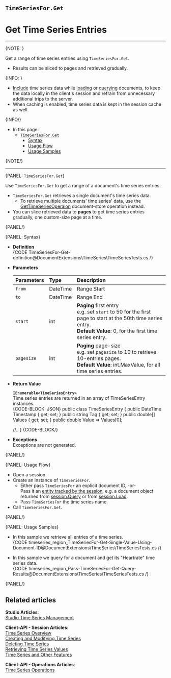 ﻿## `TimeSeriesFor.Get`
# Get Time Series Entries 

---

{NOTE: }

Get a range of time series entries using `TimeSeriesFor.Get`.  

* Results can be sliced to pages and retrieved gradually.  

{INFO: }

* [Include](../../../../../document-extensions/timeseries/client-api/session-methods/include-ts-data/include-ts-overview) 
  time series data while [loading](../../../../../document-extensions/timeseries/client-api/session-methods/include-ts-data/with-session-load) 
  or [querying](../../../../../document-extensions/timeseries/client-api/session-methods/include-ts-data/with-session-query) 
  documents, to keep the data locally in the client's session and refrain from unnecessary additional trips to the server.  
* When caching is enabled, time series data is kept in the session cache as well.  

{INFO/}

* In this page:  
   * [`TimeSeriesFor.Get`](../../../../../document-extensions/timeseries/client-api/session-methods/get-ts-data/get-ts-entries#timeseriesfor.get)  
      * [Syntax](../../../../../document-extensions/timeseries/client-api/session-methods/get-ts-data/get-ts-entries#syntax)  
      * [Usage Flow](../../../../../document-extensions/timeseries/client-api/session-methods/get-ts-data/get-ts-entries#usage-flow)  
      * [Usage Samples](../../../../../document-extensions/timeseries/client-api/session-methods/get-ts-data/get-ts-entries#usage-samples)  

{NOTE/}

---

{PANEL: `TimeSeriesFor.Get`}

Use `TimeSeriesFor.Get` to get a range of a document's time series entries.  

* `TimeSeriesFor.Get` retrieves a single document's time series data.  
   * To retrieve multiple documents' time series' data, 
     use the [GetTimeSeriesOperaion](../../../../document-extensions/timeseries/client-api/store-operations/get-TS-data) 
     document-store operation instead.  
* You can slice retrieved data to **pages** to get time series entries 
  gradually, one custom-size page at a time.  

{PANEL/}

{PANEL: Syntax}

* **Definition**  
  {CODE TimeSeriesFor-Get-definition@DocumentExtensions\TimeSeries\TimeSeriesTests.cs /}

* **Parameters**  

    | Parameters | Type | Description |
    |:-------------|:-------------|:-------------|
    | `from` | DateTime | Range Start |
    | `to` | DateTime | Range End |
    | `start` | int | **Paging** first entry <br> e.g. set `start` to 50 for the first page to start at the 50th time series entry. <br> **Default Value**: 0, for the first time series entry. |
    | `pagesize` | int | **Paging** page-size <br> e.g. set `pagesize` to 10 to retrieve 10-entries pages. <br> **Default Value**: int.MaxValue, for all time series entries. |

* **Return Value**  

     **`IEnumerable<TimeSeriesEntry>`**  
     Time series entries are returned in an array of TimeSeriesEntry instances.  
     {CODE-BLOCK: JSON}
public class TimeSeriesEntry
{
  public DateTime Timestamp { get; set; }
  public string Tag { get; set; }
  public double[] Values { get; set; }
  public double Value => Values[0];

  //..
}
    {CODE-BLOCK/}

* **Exceptions**  
  Exceptions are not generated.  

{PANEL/}

{PANEL: Usage Flow}

* Open a session.  
* Create an instance of `TimeSeriesFor`.  
    * Either pass `TimeSeriesFor` an explicit document ID, -or-  
      Pass it an [entity tracked by the session](../../../client-api/session/loading-entities), e.g. a document object returned from [session.Query](../../../client-api/session/querying/how-to-query) or from [session.Load](../../../client-api/session/loading-entities#load).  
    * Pass `TimeSeriesFor` the time series name.  
* Call `TimeSeriesFor.Get`.  

{PANEL/}

{PANEL: Usage Samples}

* In this sample we retrieve all entries of a time series.  
   {CODE timeseries_region_TimeSeriesFor-Get-Single-Value-Using-Document-ID@DocumentExtensions\TimeSeries\TimeSeriesTests.cs /}

* In this sample we query for a document and get its "Heartrate" time series data.  
{CODE timeseries_region_Pass-TimeSeriesFor-Get-Query-Results@DocumentExtensions\TimeSeries\TimeSeriesTests.cs /}

{PANEL/}

## Related articles
**Studio Articles**:  
[Studio Time Series Management]()  

**Client-API - Session Articles**:  
[Time Series Overview]()  
[Creating and Modifying Time Series]()  
[Deleting Time Series]()  
[Retrieving Time Series Values]()  
[Time Series and Other Features]()  

**Client-API - Operations Articles**:  
[Time Series Operations]()  
